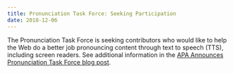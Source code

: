 ```yaml
---
title: Pronunciation Task Force: Seeking Participation
date: 2018-12-06
---
```


The Pronunciation Task Force is seeking contributors who would like to help the Web do a better job pronouncing content through text to speech (TTS), including screen readers. See additional information in the [APA Announces Pronunciation Task Force blog post]( https://www.w3.org/blog/2018/12/pronunciation-task-force/).

